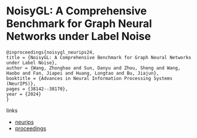 # NoisyGL: A Comprehensive Benchmark for Graph Neural Networks under Label Noise

```
@inproceedings{noisygl_neurips24,
title = {NoisyGL: A Comprehensive Benchmark for Graph Neural Networks under Label Noise},
author = {Wang, Zhonghao and Sun, Danyu and Zhou, Sheng and Wang, Haobo and Fan, Jiapei and Huang, Longtao and Bu, Jiajun},
booktitle = {Advances in Neural Information Processing Systems (NeurIPS)},
pages = {38142--38170},
year = {2024}
}
```

links
- [neurips](https://nips.cc/Conferences/2024/Schedule?showEvent=97611)
- [proceedings](https://papers.nips.cc//paper_files/paper/2024/hash/436ffa18e7e17be336fd884f8ebb5748-Abstract-Datasets_and_Benchmarks_Track.html)
